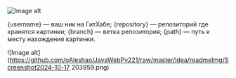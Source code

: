 ![Image alt](https://github.com/{username}/{repository}/raw/{branch}/{path}/image.png)

{username} — ваш ник на ГитХабе;
{repository} — репозиторий где хранятся картинки;
{branch} — ветка репозитория;
{path} — путь к месту нахождения картинки.



![Image alt](https://github.com/oAleshao/JavaWebPv221/raw/master/idea/readmeImg/Screenshot2024-10-17 203959.png)


